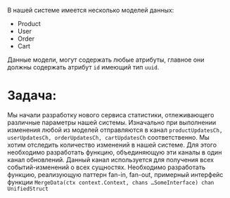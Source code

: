 В нашей системе имеется несколько моделей данных:

- Product
- User
- Order
- Cart

Данные модели, могут содержать любые атрибуты, главное они должны содержать атрибут `id` имеющий тип `uuid`.

# Задача:
Мы начали разработку нового сервиса статистики, отлеживающего различные параметры нашей системы. Изначально при выполнении изменения любой из моделей отправляются в канал `productUpdatesCh, userUpdatesCh, orderUpdatesCh, cartUpdatesCh` соответственно. Мы хотим отследить количество изменений в нашей системе. Для этого необходимо разработать функцию, объединяющую эти каналы в один канал обновлений. Данный канал используется для получения всех событий-изменений о всех сущностях. 
Необходимо разработать функцию, реализующую паттерн fan-in, fan-out, примерный интерфейс функции `MergeData(ctx context.Context, chans …SomeInterface) chan UnifiedStruct`